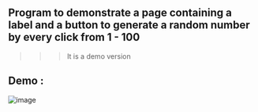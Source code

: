 ## Program to demonstrate a page containing a label and a button to generate a <b>random</b> number by every click from 1 - 100
>>>It is a demo version


## Demo :
![image](https://github.com/DaRkAnon1mous/Python-Codes-/assets/86824571/77850e73-e5e0-4c16-b829-c446fcbc199e)

